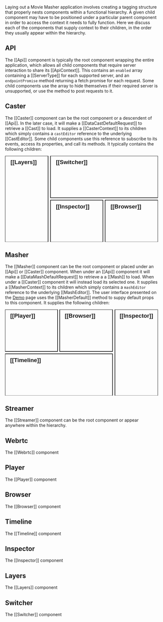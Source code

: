 Laying out a Movie Masher application involves creating a tagging structure that properly
nests components within a functional hierarchy. A given child component may have to be
positioned under a particular parent component in order to access the context it needs
to fully function.
Here we discuss each of the components that supply context to their children, in the
order they usually appear within the hierarchy.

## API

The [[Api]] component is typically the root component wrapping the entire application,
which allows all child components that require server interaction to share its [[ApiContext]].
This contains an `enabled` array containing a [[ServerType]] for each supported server,
and an `endpointPromise` method returning a fetch promise for each request. Some child components use the array to
hide themselves if their required server is unsupported, or use the method to post
requests to it.

## Caster

The [[Caster]] component can be the root component or a descendent of [[Api]].
In the later case, it will make a [[DataCastDefaultRequest]] to retrieve a [[Cast]]
to load. It supplies a [[CasterContext]] to its children which simply contains a
`castEditor` reference to the underlying [[CastEditor]]. Some child components use this
reference to subscribe to its events, access its properties, and call its methods.
It typically contains the following children:

<!-- MAGIC:START (COLORSVG:replacements=black&src=../moviemasher/dev/graphics/caster.svg) -->
<svg width="640" height="360" xmlns="http://www.w3.org/2000/svg" xmlns:xlink="http://www.w3.org/1999/xlink" viewbox="0 0 640 360">
<path d="M 190.00 184.63 L 409.76 184.63 L 409.76 360.00 L 190.00 360.00 Z M 190.00 184.63" stroke-width="2.50" stroke="currentColor" stroke-linecap="round" stroke-linejoin="round" fill="none"  />
<path d="M -0.00 0.00 L 180.00 0.00 L 180.00 360.00 L -0.00 360.00 Z M -0.00 0.00" stroke-width="2.50" stroke="currentColor" stroke-linecap="round" stroke-linejoin="round" fill="none"  />
<path d="M 418.82 184.63 L 640.00 184.63 L 640.00 360.00 L 418.82 360.00 Z M 418.82 184.63" stroke-width="2.50" stroke="currentColor" stroke-linecap="round" stroke-linejoin="round" fill="none"  />
<path d="M 190.00 0.00 L 640.00 0.00 L 640.00 175.00 L 190.00 175.00 Z M 190.00 0.00" stroke-width="2.50" stroke="currentColor" stroke-linecap="round" stroke-linejoin="round" fill="none"  />
<text x="213.01" y="219.11" font-family="Helvetica" font-size="24.00px" fill="currentColor" opacity="1.00" font-weight="bold" >[[Inspector]]</text>
<text x="441.83" y="219.11" font-family="Helvetica" font-size="24.00px" fill="currentColor" opacity="1.00" font-weight="bold" >[[Browser]]</text>
<text x="213.01" y="34.48" font-family="Helvetica" font-size="24.00px" fill="currentColor" opacity="1.00" font-weight="bold" >[[Switcher]]</text>
<text x="23.01" y="34.48" font-family="Helvetica" font-size="24.00px" fill="currentColor" opacity="1.00" font-weight="bold" >[[Layers]]</text>
</svg>
<!-- MAGIC:END -->

## Masher

The [[Masher]] component can be the root component or placed under an [[Api]] or [[Caster]]
component. When under an [[Api]] component it will make a [[DataMashDefaultRequest]] to retrieve a
a [[Mash]] to load. When under a [[Caster]] component it will instead load its selected one.
It supplies a [[MasherContext]] to its children which simply contains a
`mashEditor` reference to the underlying [[MashEditor]].
The user interface presented on the [Demo](demo/index.html) page uses the
[[MasherDefault]] method to suppy default props to this component.
It supplies the following children:

<!-- MAGIC:START (COLORSVG:replacements=black&src=../moviemasher/dev/graphics/masher.svg) -->
<svg width="640" height="360" xmlns="http://www.w3.org/2000/svg" xmlns:xlink="http://www.w3.org/1999/xlink" viewbox="0 0 640 360">
<path d="M 0.00 0.00 L 219.76 0.00 L 219.76 175.37 L 0.00 175.37 Z M 0.00 0.00" stroke-width="2.50" stroke="currentColor" stroke-linecap="round" stroke-linejoin="round" fill="none"  />
<path d="M 460.00 0.00 L 640.00 0.00 L 640.00 360.00 L 460.00 360.00 Z M 460.00 0.00" stroke-width="2.50" stroke="currentColor" stroke-linecap="round" stroke-linejoin="round" fill="none"  />
<path d="M 228.82 0.00 L 450.00 0.00 L 450.00 175.37 L 228.82 175.37 Z M 228.82 0.00" stroke-width="2.50" stroke="currentColor" stroke-linecap="round" stroke-linejoin="round" fill="none"  />
<path d="M 0.00 185.00 L 450.00 185.00 L 450.00 360.00 L 0.00 360.00 Z M 0.00 185.00" stroke-width="2.50" stroke="currentColor" stroke-linecap="round" stroke-linejoin="round" fill="none"  />
<text x="21.66" y="34.48" font-family="Helvetica" font-size="24.00px" fill="currentColor" opacity="1.00" font-weight="bold" >[[Player]]</text>
<text x="249.84" y="34.48" font-family="Helvetica" font-size="24.00px" fill="currentColor" opacity="1.00" font-weight="bold" >[[Browser]]</text>
<text x="21.20" y="219.48" font-family="Helvetica" font-size="24.00px" fill="currentColor" opacity="1.00" font-weight="bold" >[[Timeline]]</text>
<text x="480.00" y="34.48" font-family="Helvetica" font-size="24.00px" fill="currentColor" opacity="1.00" font-weight="bold" >[[Inspector]]</text>
</svg>
<!-- MAGIC:END -->

## Streamer

The [[Streamer]] component can be the root component or appear anywhere within the
hierarchy.

## Webrtc

The [[Webrtc]] component

## Player

The [[Player]] component

## Browser

The [[Browser]] component

## Timeline

The [[Timeline]] component

## Inspector

The [[Inspector]] component

## Layers

The [[Layers]] component

## Switcher

The [[Switcher]] component
